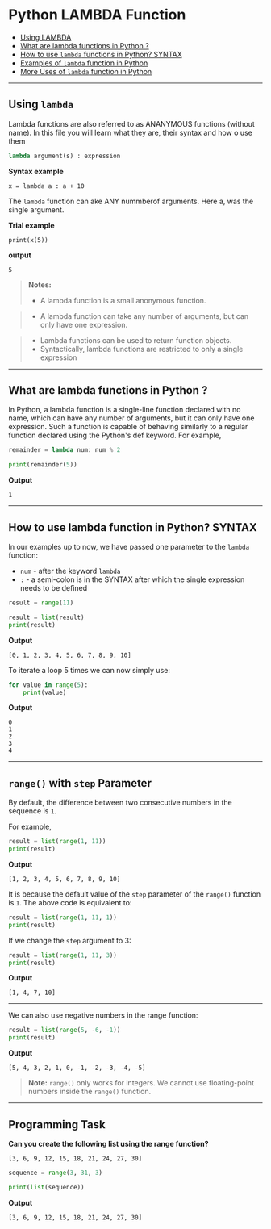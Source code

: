 # Python LAMBDA Function

- [Using LAMBDA]()
- [What are lambda functions in Python ?](#what-are-lambda-functions-in-Python-?)
- [How to use `lambda` functions in Python? SYNTAX](#range-with-only-stop-parameter)
- [Examples of `lambda` function in Python](#range-with-step-parameter)
- [More Uses of `lambda` function in Python](#programming-task)
---

## Using `lambda`
Lambda functions are also referred to as ANANYMOUS functions (without name). In this file you will learn what they are, their syntax and how o use them
```python
lambda argument(s) : expression
```

**Syntax example**
```
x = lambda a : a + 10
```

The `lambda` function can ake ANY nummberof arguments. Here a, was the single argument.


**Trial example**
```
print(x(5))
```
**output**
```
5
```
>**Notes:**
>- A lambda function is a small anonymous function.

>- A lambda function can take any number of arguments, but can only have one expression.

>- Lambda functions can be used to return function objects.
>- Syntactically, lambda functions are restricted to only a single expression

---

## What are lambda functions in Python ?

In Python, a lambda function is a single-line function declared with no name, which can have any number of arguments, but it can only have one expression. Such a function is capable of behaving similarly to a regular function declared using the Python's def keyword.
For example,

```python
remainder = lambda num: num % 2

print(remainder(5))
```

**Output**

```
1
```

---

## How to use lambda function in Python? SYNTAX

In our examples up to now, we have passed one parameter to the `lambda` function:
- `num` - after the keyword `lambda`
- `:` - a semi-colon is in the SYNTAX after which the single expression needs to be defined


```python
result = range(11)

result = list(result)
print(result)
```

**Output**

```
[0, 1, 2, 3, 4, 5, 6, 7, 8, 9, 10]
```

To iterate a loop 5 times we can now simply use:

```python
for value in range(5):
    print(value)
```

**Output**

```
0
1
2
3
4
```

---

## `range()` with `step` Parameter

By default, the difference between two consecutive numbers in the sequence is `1`.

For example,

```python
result = list(range(1, 11))
print(result)
```

**Output**

```
[1, 2, 3, 4, 5, 6, 7, 8, 9, 10]
```

It is because the default value of the `step` parameter of the `range()` function is `1`. The above code is equivalent to:

```python
result = list(range(1, 11, 1))
print(result)
```

If we change the `step` argument to 3:

```python
result = list(range(1, 11, 3))
print(result)
```

**Output**
```
[1, 4, 7, 10]
```
---

We can also use negative numbers in the range function:

```python
result = list(range(5, -6, -1))
print(result)
```

**Output**

```
[5, 4, 3, 2, 1, 0, -1, -2, -3, -4, -5]
```

>**Note:** `range()` only works for integers. We cannot use floating-point numbers inside the `range()` function.

---

## Programming Task

**Can you create the following list using the range function?**
```
[3, 6, 9, 12, 15, 18, 21, 24, 27, 30]
```

```python
sequence = range(3, 31, 3)

print(list(sequence))
```

**Output**
```
[3, 6, 9, 12, 15, 18, 21, 24, 27, 30]
```
